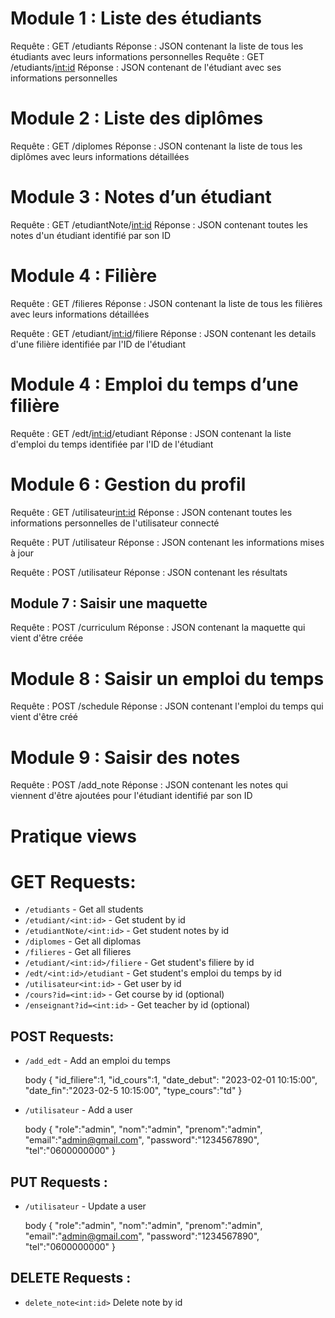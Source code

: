 # Module 1 : Liste des étudiants
Requête : GET /etudiants
Réponse : JSON contenant la liste de tous les étudiants avec leurs informations personnelles
Requête : GET /etudiants/<int:id>
Réponse : JSON contenant de l'étudiant avec ses informations personnelles


# Module 2 : Liste des diplômes
Requête : GET /diplomes
Réponse : JSON contenant la liste de tous les diplômes avec leurs informations détaillées

# Module 3 : Notes d’un étudiant
Requête : GET /etudiantNote/<int:id>
Réponse : JSON contenant toutes les notes d'un étudiant identifié par son ID

# Module 4 : Filière
Requête : GET /filieres
Réponse : JSON contenant la liste de tous les filières avec leurs informations détaillées

Requête : GET /etudiant/<int:id>/filiere
Réponse : JSON contenant les details d'une filière identifiée par l'ID de l'étudiant


# Module 4 : Emploi du temps d’une filière
Requête : GET /edt/<int:id>/etudiant
Réponse : JSON contenant la liste d'emploi du temps identifiée par l'ID de l'étudiant


# Module 6 : Gestion du profil
Requête : GET /utilisateur<int:id>
Réponse : JSON contenant toutes les informations personnelles de l'utilisateur connecté

Requête : PUT /utilisateur
Réponse : JSON contenant les informations mises à jour

Requête : POST /utilisateur
Réponse : JSON contenant les résultats 

## Module 7 : Saisir une maquette
Requête : POST /curriculum
Réponse : JSON contenant la maquette qui vient d'être créée

# Module 8 : Saisir un emploi du temps
Requête : POST /schedule
Réponse : JSON contenant l'emploi du temps qui vient d'être créé

# Module 9 : Saisir des notes
Requête : POST /add_note
Réponse : JSON contenant les notes qui viennent d'être ajoutées pour l'étudiant identifié par son ID



# Pratique views


# GET Requests: 
* `/etudiants` - Get all students 
* `/etudiant/<int:id>` - Get student by id 
* `/etudiantNote/<int:id>` - Get student notes by id 
* `/diplomes` - Get all diplomas 
* `/filieres` - Get all filieres 
* `/etudiant/<int:id>/filiere` - Get student's filiere by id 
* `/edt/<int:id>/etudiant` - Get student's emploi du temps by id 
* `/utilisateur<int:id>` - Get user by id 
* `/cours?id=<int:id>` - Get course by id (optional) 
* `/enseignant?id=<int:id>` - Get teacher by id (optional)

 ## POST Requests:  
 * `/add_edt` - Add an emploi du temps  

    body { 
      "id_filiere":1,
      "id_cours":1,
      "date_debut": "2023-02-01 10:15:00",
      "date_fin":"2023-02-5 10:15:00",
      "type_cours":"td"
       }  

 * `/utilisateur` - Add a user  

    body { 
      "role":"admin",
      "nom":"admin",
      "prenom":"admin",
      "email":"admin@gmail.com",
      "password":"1234567890",
      "tel":"0600000000"
       }  

 ## PUT Requests :   
 * `/utilisateur` - Update a user   

    body { 
      "role":"admin",
      "nom":"admin",
      "prenom":"admin",
      "email":"admin@gmail.com",
      "password":"1234567890",
      "tel":"0600000000" 
      }  

 ## DELETE Requests :   

 * `delete_note<int:id>` Delete note by id
